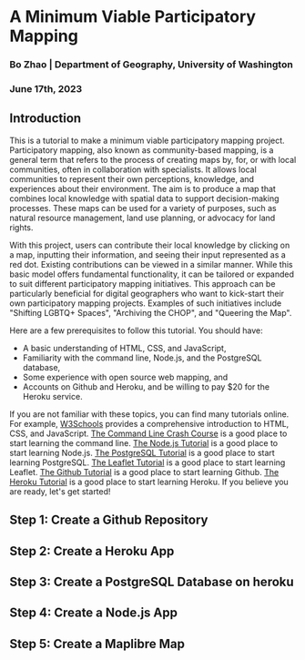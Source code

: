 # A Minimum Viable Participatory Mapping
### Bo Zhao | Department of Geography, University of Washington
### June 17th, 2023 

## Introduction

This is a tutorial to make a minimum viable participatory mapping project. Participatory mapping, also known as community-based mapping, is a general term that refers to the process of creating maps by, for, or with local communities, often in collaboration with specialists. It allows local communities to represent their own perceptions, knowledge, and experiences about their environment. The aim is to produce a map that combines local knowledge with spatial data to support decision-making processes. These maps can be used for a variety of purposes, such as natural resource management, land use planning, or advocacy for land rights.

 With this project, users can contribute their local knowledge by clicking on a map, inputting their information, and seeing their input represented as a red dot. Existing contributions can be viewed in a similar manner. While this basic model offers fundamental functionality, it can be tailored or expanded to suit different participatory mapping initiatives. This approach can be particularly beneficial for digital geographers who want to kick-start their own participatory mapping projects. Examples of such initiatives include "Shifting LGBTQ+ Spaces", "Archiving the CHOP", and "Queering the Map".

Here are a few prerequisites to follow this tutorial. You should have:

- A basic understanding of HTML, CSS, and JavaScript,
- Familiarity with the command line, Node.js, and the PostgreSQL database,
- Some experience with open source web mapping, and
- Accounts on Github and Heroku, and be willing to pay $20 for the Heroku service.

If you are not familiar with these topics, you can find many tutorials online. For example, [W3Schools](https://www.w3schools.com/) provides a comprehensive introduction to HTML, CSS, and JavaScript. [The Command Line Crash Course](https://learnpythonthehardway.org/book/appendixa.html) is a good place to start learning the command line. [The Node.js Tutorial](https://www.tutorialspoint.com/nodejs/index.htm) is a good place to start learning Node.js. [The PostgreSQL Tutorial](https://www.postgresqltutorial.com/) is a good place to start learning PostgreSQL. [The Leaflet Tutorial](https://leafletjs.com/examples.html) is a good place to start learning Leaflet. [The Github Tutorial](https://guides.github.com/activities/hello-world/) is a good place to start learning Github. [The Heroku Tutorial](https://devcenter.heroku.com/articles/getting-started-with-nodejs) is a good place to start learning Heroku. If you believe you are ready, let's get started!

## Step 1: Create a Github Repository



## Step 2: Create a Heroku App


## Step 3: Create a PostgreSQL Database on heroku

## Step 4: Create a Node.js App

## Step 5: Create a Maplibre Map

